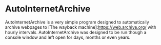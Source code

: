 # AutoInternetArchive
AutoInternetArchive is a very simple program designed to automatically archive webpages to [The wayback machine]:https://web.archive.org/ with hourly intervals. AutoInternetArchive was designed to be run though a console window and left open for days, months or even years.
